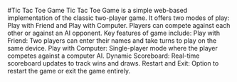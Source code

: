 #Tic Tac Toe Game
Tic Tac Toe Game is a simple web-based implementation of the classic two-player game. It offers two modes of play: Play with Friend and Play with Computer. Players can compete against each other or against an AI opponent.
Key features of game include:
Play with Friend: Two players can enter their names and take turns to play on the same device.
Play with Computer: Single-player mode where the player competes against a computer AI.
Dynamic Scoreboard: Real-time scoreboard updates to track wins and draws.
Restart and Exit: Option to restart the game or exit the game entirely.

